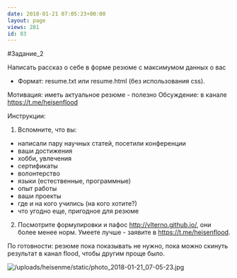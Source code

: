```yaml
---
date: 2018-01-21 07:05:23+00:00
layout: page
views: 281
id: 83
---
```


#Задание_2

Написать рассказ о себе в форме резюме с максимумом данных о вас
- Формат: resume.txt  или resume.html (без использования css).

Мотивация: иметь актуальное резюме - полезно
Обсуждение: в канале https://t.me/heisenflood

Инструкции:
1) Вспомните, что вы:
- написали пару научных статей, посетили конференции
- ваши достижения
- хобби, увлечения
- сертификаты
- волонтерство
- языки (естественные, программные)
- опыт работы
- ваши проекты
- где и на кого учились (на кого хотите?)
- что угодно еще, пригодное для резюме

2) Посмотрите формулировки и пафос http://vlterno.github.io/, они более менее норм. Умеете лучше - заявите в https://t.me/heisenflood. 

По готовности: резюме пока показывать не нужно, пока можно скинуть результат в канал flood, чтобы другим проще было.



![/uploads/heisenme/static/photo_2018-01-21_07-05-23.jpg](/uploads/heisenme/static/photo_2018-01-21_07-05-23.jpg)
